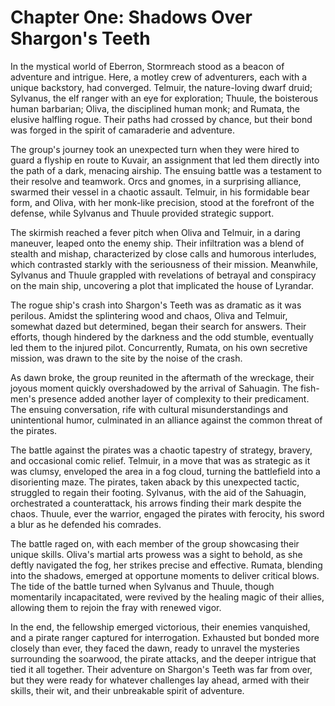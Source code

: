 # Chapter One: Shadows Over Shargon's Teeth

In the mystical world of Eberron, Stormreach stood as a beacon of adventure and intrigue. Here, a motley crew of adventurers, each with a unique backstory, had converged. Telmuir, the nature-loving dwarf druid; Sylvanus, the elf ranger with an eye for exploration; Thuule, the boisterous human barbarian; Oliva, the disciplined human monk; and Rumata, the elusive halfling rogue. Their paths had crossed by chance, but their bond was forged in the spirit of camaraderie and adventure.

The group's journey took an unexpected turn when they were hired to guard a flyship en route to Kuvair, an assignment that led them directly into the path of a dark, menacing airship. The ensuing battle was a testament to their resolve and teamwork. Orcs and gnomes, in a surprising alliance, swarmed their vessel in a chaotic assault. Telmuir, in his formidable bear form, and Oliva, with her monk-like precision, stood at the forefront of the defense, while Sylvanus and Thuule provided strategic support.

The skirmish reached a fever pitch when Oliva and Telmuir, in a daring maneuver, leaped onto the enemy ship. Their infiltration was a blend of stealth and mishap, characterized by close calls and humorous interludes, which contrasted starkly with the seriousness of their mission. Meanwhile, Sylvanus and Thuule grappled with revelations of betrayal and conspiracy on the main ship, uncovering a plot that implicated the house of Lyrandar.

The rogue ship's crash into Shargon's Teeth was as dramatic as it was perilous. Amidst the splintering wood and chaos, Oliva and Telmuir, somewhat dazed but determined, began their search for answers. Their efforts, though hindered by the darkness and the odd stumble, eventually led them to the injured pilot. Concurrently, Rumata, on his own secretive mission, was drawn to the site by the noise of the crash.

As dawn broke, the group reunited in the aftermath of the wreckage, their joyous moment quickly overshadowed by the arrival of Sahuagin. The fish-men's presence added another layer of complexity to their predicament. The ensuing conversation, rife with cultural misunderstandings and unintentional humor, culminated in an alliance against the common threat of the pirates.

The battle against the pirates was a chaotic tapestry of strategy, bravery, and occasional comic relief. Telmuir, in a move that was as strategic as it was clumsy, enveloped the area in a fog cloud, turning the battlefield into a disorienting maze. The pirates, taken aback by this unexpected tactic, struggled to regain their footing. Sylvanus, with the aid of the Sahuagin, orchestrated a counterattack, his arrows finding their mark despite the chaos. Thuule, ever the warrior, engaged the pirates with ferocity, his sword a blur as he defended his comrades.

The battle raged on, with each member of the group showcasing their unique skills. Oliva's martial arts prowess was a sight to behold, as she deftly navigated the fog, her strikes precise and effective. Rumata, blending into the shadows, emerged at opportune moments to deliver critical blows. The tide of the battle turned when Sylvanus and Thuule, though momentarily incapacitated, were revived by the healing magic of their allies, allowing them to rejoin the fray with renewed vigor.

In the end, the fellowship emerged victorious, their enemies vanquished, and a pirate ranger captured for interrogation. Exhausted but bonded more closely than ever, they faced the dawn, ready to unravel the mysteries surrounding the soarwood, the pirate attacks, and the deeper intrigue that tied it all together. Their adventure on Shargon's Teeth was far from over, but they were ready for whatever challenges lay ahead, armed with their skills, their wit, and their unbreakable spirit of adventure.

